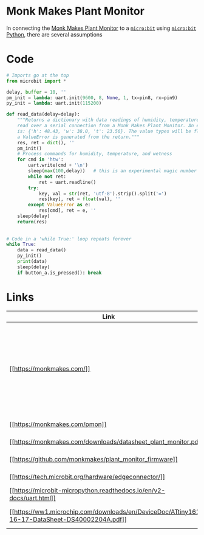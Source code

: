 # Monk Makes Plant Monitor

In connecting the [Monk Makes Plant Monitor](https://monkmakes.com/pmon) to a [`micro:bit`](https://microbit-micropython.readthedocs.io/en/v2-docs/) using [`micro:bit` Python](https://microbit.org/get-started/user-guide/python-editor/), there are several assumptions

# Code

```Python
# Imports go at the top
from microbit import *

delay, buffer = 10, ''
pm_init = lambda: uart.init(9600, 8, None, 1, tx=pin8, rx=pin9)
py_init = lambda: uart.init(115200)

def read_data(delay=delay):
    """Returns a dictionary with data readings of humidity, temperature, and moisture
    read over a serial connection from a Monk Makes Plant Monitor. An example return
    is: {'h': 48.43, 'w': 38.0, 't': 23.56}. The value types will be float, unless
    a ValueError is generated from the return."""
    res, ret = dict(), ''
    pm_init()
    # Process commands for humidity, temperature, and wetness
    for cmd in 'htw':
        uart.write(cmd + '\n')
        sleep(max(100,delay))   # this is an experimental magic number to allow response
        while not ret:
            ret = uart.readline()
        try:
            key, val = str(ret, 'utf-8').strip().split('=')
            res[key], ret = float(val), ''
        except ValueError as e:
            res[cmd], ret = e, ''
    sleep(delay)
    return(res)
    
    
# Code in a 'while True:' loop repeats forever
while True:
    data = read_data()
    py_init()
    print(data)
    sleep(delay)
    if button_a.is_pressed(): break
```

# Links

| Link | Description |
| --- | --- |
| [[https://monkmakes.com/]] | 'Founded in 2013, Monk Makes Ltd designs and manufacturers a wide range of electronics kits and circuit boards from its base in the North West of England.' |
| [[https://monkmakes.com/pmon]] | Plant Monitor website |
| [[https://monkmakes.com/downloads/datasheet_plant_monitor.pdf]] | Plant Monitor datasheet |
| [[https://github.com/monkmakes/plant_monitor_firmware]] | Plant Monitor firmware |
| [[https://tech.microbit.org/hardware/edgeconnector/]] | micro:bit pinouts |
| [[https://microbit-micropython.readthedocs.io/en/v2-docs/uart.html]] | micro:bit UART |
| [[https://ww1.microchip.com/downloads/en/DeviceDoc/ATtiny1614-16-17-DataSheet-DS40002204A.pdf]] | ATTiny 1614 — the µcontroller |
